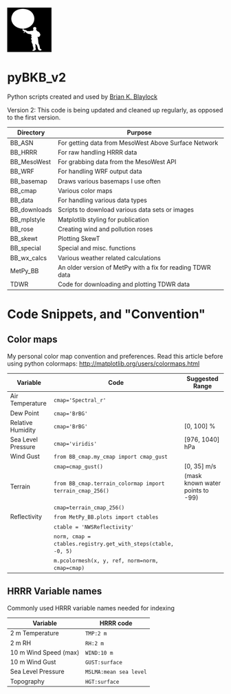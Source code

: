 ![Balloon](balloon.png) 
#  pyBKB_v2
Python scripts created and used by [Brian K. Blaylock](http://home.chpc.utah.edu/~u0553130/Brian_Blaylock/home.html)


Version 2: This code is being updated and cleaned up regularly, as opposed to 
the first version.

|Directory | Purpose |
|--------|------------------------|
|BB_ASN  | For getting data from MesoWest Above Surface Network|
|BB_HRRR | For raw handling HRRR data |
|BB_MesoWest | For grabbing data from the MesoWest API|
|BB_WRF | For handling WRF output data|
|BB_basemap | Draws various basemaps I use often|
|BB_cmap | Various color maps|
|BB_data | For handling various data types|
|BB_downloads | Scripts to download various data sets or images|
|BB_mplstyle | Matplotlib styling for publication|
|BB_rose | Creating wind and pollution roses |
|BB_skewt| Plotting SkewT|
|BB_special | Special and misc. functions |
|BB_wx_calcs | Various weather related calculations|
|MetPy_BB | An older version of MetPy with a fix for reading TDWR data|
|TDWR| Code for downloading and plotting TDWR data


# Code Snippets, and "Convention"
## Color maps
My personal color map convention and preferences.
Read this article before using python colormaps: http://matplotlib.org/users/colormaps.html

|Variable          | Code                   | Suggested Range |
|------------------|------------------------|---|
|Air Temperature   | `cmap='Spectral_r'`    |   |
|Dew Point         | `cmap='BrBG'`          |   |
|Relative Humidity | `cmap='BrBG'`          | [0, 100] %|
|Sea Level Pressure|`cmap='viridis'`        |[976, 1040] hPa|
|Wind Gust         |`from BB_cmap.my_cmap import cmap_gust` ||
|                  |`cmap=cmap_gust()`|[0, 35] m/s|
|Terrain           |`from BB_cmap.terrain_colormap import terrain_cmap_256()` |(mask known water points to -99)|
|                  |`cmap=terrain_cmap_256()`||
|Reflectivity      |`from MetPy_BB.plots import ctables`||
|                  |`ctable = 'NWSReflectivity'`||
|                  |`norm, cmap = ctables.registry.get_with_steps(ctable, -0, 5)`||
|                  |`m.pcolormesh(x, y, ref, norm=norm, cmap=cmap)`||

## HRRR Variable names
Commonly used HRRR variable names needed for indexing 

|Variable             | HRRR code |
|---------------------|-----------|
|2 m Temperature      | `TMP:2 m` |
|2 m RH               | `RH:2 m`  |
|10 m Wind Speed (max)| `WIND:10 m`|
|10 m Wind Gust       | `GUST:surface`|
|Sea Level Pressure   | `MSLMA:mean sea level`|
|Topography           | `HGT:surface`|
